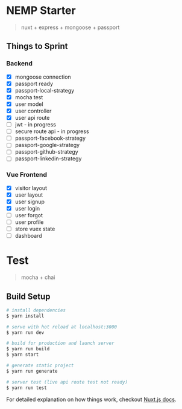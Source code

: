 # NEMP Starter

> nuxt + express + mongoose + passport

## Things to Sprint
### Backend
- [x] mongoose connection
- [x] passport ready
- [x] passport-local-strategy
- [x] mocha test
- [x] user model
- [x] user controller
- [x] user api route
- [ ] jwt - in progress
- [ ] secure route api - in progress
- [ ] passport-facebook-strategy
- [ ] passport-google-strategy
- [ ] passport-github-strategy
- [ ] passport-linkedin-strategy

### Vue Frontend
- [x] visitor layout
- [x] user layout
- [x] user signup
- [x] user login
- [ ] user forgot
- [ ] user profile
- [ ] store vuex state
- [ ] dashboard

# Test
> mocha + chai

## Build Setup

``` bash
# install dependencies
$ yarn install

# serve with hot reload at localhost:3000
$ yarn run dev

# build for production and launch server
$ yarn run build
$ yarn start

# generate static project
$ yarn run generate

# server test (live api route test not ready)
$ yarn run test 
```

For detailed explanation on how things work, checkout [Nuxt.js docs](https://nuxtjs.org).
